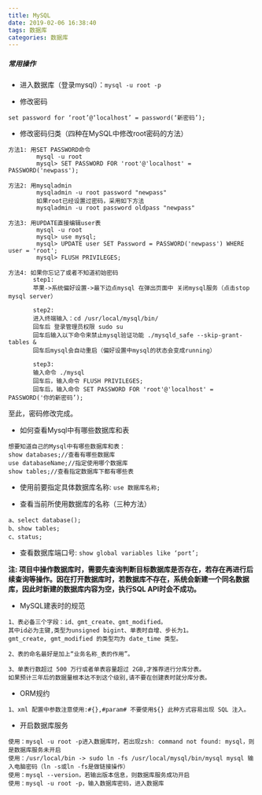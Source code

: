 ```yaml
---
title: MySQL
date: 2019-02-06 16:38:40
tags: 数据库
categories: 数据库
---
```


##### 常用操作

* 进入数据库（登录mysql）：`mysql -u root -p`

* 修改密码
```
set password for ‘root’@‘localhost’ = password(‘新密码’);
```
  * 修改密码归类（四种在MySQL中修改root密码的方法）
  
  ```
  方法1: 用SET PASSWORD命令
          mysql -u root
          mysql> SET PASSWORD FOR 'root'@'localhost' = PASSWORD('newpass');
  ```
  
  ```
  方法2: 用mysqladmin
          mysqladmin -u root password "newpass"
          如果root已经设置过密码，采用如下方法
          mysqladmin -u root password oldpass "newpass"
  ```
  
  ```
  方法3: 用UPDATE直接编辑user表
          mysql -u root
          mysql> use mysql;
          mysql> UPDATE user SET Password = PASSWORD('newpass') WHERE user = 'root';
          mysql> FLUSH PRIVILEGES;
  ```
  
  ```
  方法4: 如果你忘记了或者不知道初始密码
         step1:
         苹果->系统偏好设置->最下边点mysql 在弹出页面中 关闭mysql服务（点击stop mysql server）
         
         step2:
         进入终端输入：cd /usr/local/mysql/bin/
         回车后 登录管理员权限 sudo su
         回车后输入以下命令来禁止mysql验证功能 ./mysqld_safe --skip-grant-tables &
         回车后mysql会自动重启（偏好设置中mysql的状态会变成running）
         
         step3:
         输入命令 ./mysql
         回车后，输入命令 FLUSH PRIVILEGES;
         回车后，输入命令 SET PASSWORD FOR 'root'@'localhost' = PASSWORD('你的新密码’);
  ```
  
  至此，密码修改完成。
  
* 如何查看Mysql中有哪些数据库和表

```
想要知道自己的Mysql中有哪些数据库和表：
show databases;//查看有哪些数据库
use databaseName;//指定使用哪个数据库
show tables;//查看指定数据库下都有哪些表
```

* 使用前要指定具体数据库名称: `use 数据库名称;`

* 查看当前所使用数据库的名称（三种方法）

```
a、select database();
b、show tables;
c、status;
```

* 查看数据库端口号: `show global variables like ‘port’;`

**注: 项目中操作数据库时，需要先查询判断目标数据库是否存在，若存在再进行后续查询等操作。因在打开数据库时，若数据库不存在，系统会新建一个同名数据库，因此时新建的数据库内容为空，执行SQL API时会不成功。**

* MySQL建表时的规范

```
1、表必备三个字段：id、gmt_create、gmt_modified。
其中id必为主键,类型为unsigned bigint、单表时自增、步长为1。
gmt_create, gmt_modified 的类型均为 date_time 类型。

2、表的命名最好是加上“业务名称_表的作用”。

3、单表行数超过 500 万行或者单表容量超过 2GB,才推荐进行分库分表。
如果预计三年后的数据量根本达不到这个级别,请不要在创建表时就分库分表。
```

* ORM规约

```
1、xml 配置中参数注意使用:#{},#param# 不要使用${} 此种方式容易出现 SQL 注入。
```

* 开启数据库服务

```
使用：mysql -u root -p进入数据库时，若出现zsh: command not found: mysql，则是数据库服务未开启
使用：/usr/local/bin -> sudo ln -fs /usr/local/mysql/bin/mysql mysql 输入电脑密码（ln -s或ln -fs是做链接操作）
使用：mysql --version，若输出版本信息，则数据库服务成功开启
使用：mysql -u root -p，输入数据库密码，进入数据库
```


  
